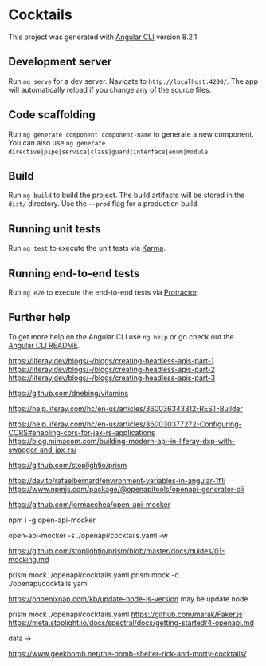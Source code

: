 # Cocktails

This project was generated with [Angular CLI](https://github.com/angular/angular-cli) version 8.2.1.

## Development server

Run `ng serve` for a dev server. Navigate to `http://localhost:4200/`. The app will automatically reload if you change any of the source files.

## Code scaffolding

Run `ng generate component component-name` to generate a new component. You can also use `ng generate directive|pipe|service|class|guard|interface|enum|module`.

## Build

Run `ng build` to build the project. The build artifacts will be stored in the `dist/` directory. Use the `--prod` flag for a production build.

## Running unit tests

Run `ng test` to execute the unit tests via [Karma](https://karma-runner.github.io).

## Running end-to-end tests

Run `ng e2e` to execute the end-to-end tests via [Protractor](http://www.protractortest.org/).

## Further help

To get more help on the Angular CLI use `ng help` or go check out the [Angular CLI README](https://github.com/angular/angular-cli/blob/master/README.md).

https://liferay.dev/blogs/-/blogs/creating-headless-apis-part-1
https://liferay.dev/blogs/-/blogs/creating-headless-apis-part-2
https://liferay.dev/blogs/-/blogs/creating-headless-apis-part-3

https://github.com/dnebing/vitamins

https://help.liferay.com/hc/en-us/articles/360036343312-REST-Builder

https://help.liferay.com/hc/en-us/articles/360030377272-Configuring-CORS#enabling-cors-for-jax-rs-applications
https://blog.mimacom.com/building-modern-api-in-liferay-dxp-with-swagger-and-jax-rs/

https://github.com/stoplightio/prism


https://dev.to/rafaelbernard/environment-variables-in-angular-1f1i
https://www.npmjs.com/package/@openapitools/openapi-generator-cli


https://github.com/jormaechea/open-api-mocker

npm i -g open-api-mocker

open-api-mocker -s ./openapi/cocktails.yaml -w


https://github.com/stoplightio/prism/blob/master/docs/guides/01-mocking.md

prism mock ./openapi/cocktails.yaml
prism mock -d ./openapi/cocktails.yaml

https://phoenixnap.com/kb/update-node-js-version
may be update node

prism mock ./openapi/cocktails.yaml
https://github.com/marak/Faker.js
https://meta.stoplight.io/docs/spectral/docs/getting-started/4-openapi.md



data  ->

https://www.geekbomb.net/the-bomb-shelter-rick-and-morty-cocktails/